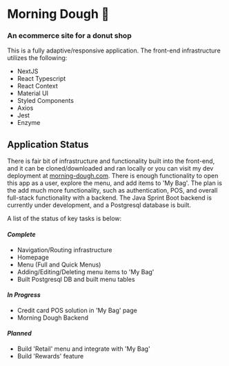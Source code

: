 # Morning Dough 🍩

### An ecommerce site for a donut shop

This is a fully adaptive/responsive application. The front-end infrastructure utilizes the following:

<ul>
  <li>
    NextJS
  </li>
  <li>
    React Typescript
  </li>
  <li>
    React Context
  </li>
  <li>
    Material UI
  </li>
  <li>
    Styled Components
  </li>
  <li>
    Axios
  </li>
  <li>
    Jest
  </li>
  <li>
    Enzyme
  </li>
</ul>

## Application Status

There is fair bit of infrastructure and functionality built into the front-end, and it can be cloned/downloaded and ran locally or you can visit my dev deployment at <a href='https://www.morning-dough.com'>morning-dough.com</a>. There is enough functionality to open this app as a user, explore the menu, and add items to 'My Bag'. The plan is the add much more functionality, such as authentication, POS, and overall full-stack functionality with a backend. The Java Sprint Boot backend is currently under development, and a Postgresql database is built.

A list of the status of key tasks is below:

#### <i>Complete</i>

<ul>
  <li>
    Navigation/Routing infrastructure 
  </li>
  <li>
    Homepage
  </li>
  <li>
    Menu (Full and Quick Menus) 
  </li>
  <li>
    Adding/Editing/Deleting menu items to 'My Bag'
  </li>
  <li>
    Built Postgresql DB and built menu tables
  </li>
</ul>

#### <i>In Progress</i>

<ul>
  <li>
    Credit card POS solution in 'My Bag' page
  </li>
  <li>
    Morning Dough Backend
  </li>
</ul>

#### <i>Planned</i>

<ul>
  <li>
    Build 'Retail' menu and integrate with 'My Bag'
  </li>
  <li>
    Build 'Rewards' feature
  </li>
<ul>
</ul>
